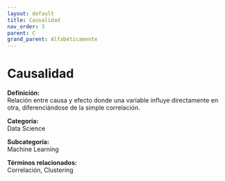 ```yaml
---
layout: default
title: Causalidad
nav_order: 3
parent: C
grand_parent: Alfabéticamente
---
```


# Causalidad

**Definición:**  
Relación entre causa y efecto donde una variable influye directamente en otra, diferenciándose de la simple correlación.

**Categoría:**  
Data Science  

**Subcategoría:**  
Machine Learning

**Términos relacionados:**  
Correlación, Clustering
